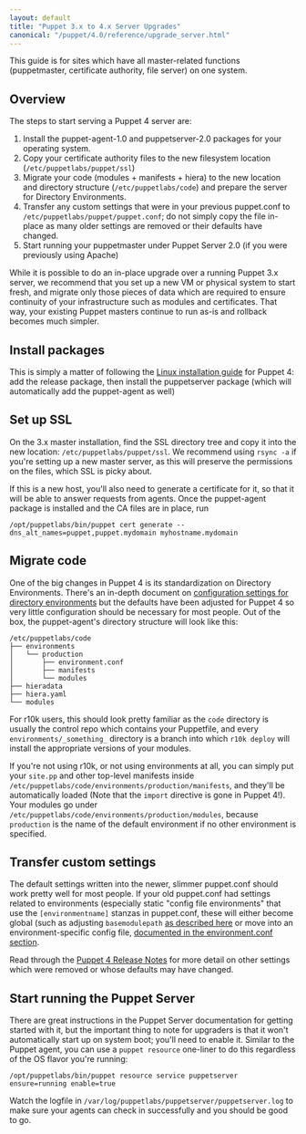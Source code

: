 ```yaml
---
layout: default
title: "Puppet 3.x to 4.x Server Upgrades"
canonical: "/puppet/4.0/reference/upgrade_server.html"
---
```


This guide is for sites which have all master-related functions (puppetmaster, certificate authority, file server) on one
system.

## Overview

The steps to start serving a Puppet 4 server are:

1. Install the puppet-agent-1.0 and puppetserver-2.0 packages for your operating system.
1. Copy your certificate authority files to the new filesystem location (`/etc/puppetlabs/puppet/ssl`)
2. Migrate your code (modules + manifests + hiera) to the new location and directory structure (`/etc/puppetlabs/code`)
   and prepare the server for Directory Environments.
3. Transfer any custom settings that were in your previous puppet.conf to `/etc/puppetlabs/puppet/puppet.conf`; do not
   simply copy the file in-place as many older settings are removed or their defaults have changed.
4. Start running your puppetmaster under Puppet Server 2.0 (if you were previously using Apache)

While it is possible to do an in-place upgrade over a running Puppet 3.x server, we recommend that you set up a new VM
or physical system to start fresh, and migrate only those pieces of data which are required to ensure continuity of your
infrastructure such as modules and certificates. That way, your existing Puppet masters continue to run as-is and
rollback becomes much simpler.

## Install packages

This is simply a matter of following the [Linux installation guide](install_linux.html) for Puppet 4: add the release
package, then install the puppetserver package (which will automatically add the puppet-agent as well)

## Set up SSL

On the 3.x master installation, find the SSL directory tree and copy it into the new location:
`/etc/puppetlabs/puppet/ssl`. We recommend using `rsync -a` if you're setting up a new master server, as this will
preserve the permissions on the files, which SSL is picky about.

If this is a new host, you'll also need to generate a certificate for it, so that it will be able to answer requests
from agents. Once the puppet-agent package is installed and the CA files are in place, run

    /opt/puppetlabs/bin/puppet cert generate --dns_alt_names=puppet,puppet.mydomain myhostname.mydomain

## Migrate code

One of the big changes in Puppet 4 is its standardization on Directory Environments. There's an in-depth document
on [configuration settings for directory
environments](/puppet/latest/reference/environments_configuring.html#global-settings-for-configuring-environments) but
the defaults have been adjusted for Puppet 4 so very little configuration should be necessary for most people. Out of
the box, the puppet-agent's directory structure will look like this:

    /etc/puppetlabs/code
    ├── environments
    │   └── production
    │       ├── environment.conf
    │       ├── manifests
    │       └── modules
    ├── hieradata
    ├── hiera.yaml
    └── modules

For r10k users, this should look pretty familiar as the `code` directory is usually the control repo which contains your Puppetfile, and every `environments/_something_` directory is a branch into which `r10k deploy` will install the appropriate versions of your modules.

If you're not using r10k, or not using environments at all, you can simply put your `site.pp` and other top-level manifests inside `/etc/puppetlabs/code/environments/production/manifests`, and they'll be automatically loaded (Note that the `import` directive is gone in Puppet 4!). Your modules go under `/etc/puppetlabs/code/environments/production/modules`, because `production` is the name of the default environment if no other environment is specified.

## Transfer custom settings

The default settings written into the newer, slimmer puppet.conf should work pretty well for most people. If your old puppet.conf had settings related to environments (especially static "config file environments" that use the `[environmentname]` stanzas in puppet.conf, these will either become global (such as adjusting `basemodulepath` [as described here](/puppet/latest/reference/environments_configuring.html#basemodulepath]) or move into an environment-specific config file, [documented in the environment.conf section](/puppet/3.7/reference/environments_creating.html#the-environmentconf-file).

Read through the [Puppet 4 Release Notes](release_notes.html) for more detail on other settings which were removed or whose defaults may have changed.

## Start running the Puppet Server

There are great instructions in the Puppet Server documentation for getting started with it, but the important thing to note for upgraders is that it won't automatically start up on system boot; you'll need to enable it. Similar to the Puppet agent, you can use a `puppet resource` one-liner to do this regardless of the OS flavor you're running:

    /opt/puppetlabs/bin/puppet resource service puppetserver ensure=running enable=true

Watch the logfile in `/var/log/puppetlabs/puppetserver/puppetserver.log` to make sure your agents can check in successfully and you should be good to go.
